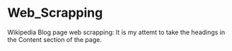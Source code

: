 # Web_Scrapping
Wikipedia Blog page web scrapping: It is my attemt to take the headings in the Content section of the page.


